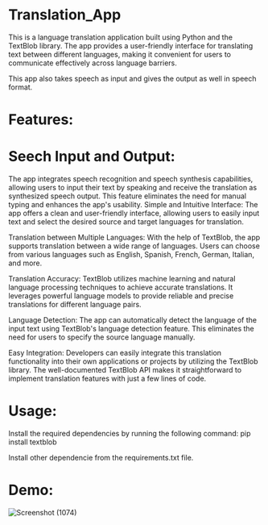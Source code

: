 # Translation_App

This is a language translation application built using Python and the TextBlob library. The app provides a user-friendly interface for translating text between different languages, making it convenient for users to communicate effectively across language barriers.

This app also takes speech as input and gives the output as well in speech format.

# Features:

# Seech Input and Output: 
The app integrates speech recognition and speech synthesis capabilities, allowing users to input their text by speaking and receive the translation as synthesized speech output. This feature eliminates the need for manual typing and enhances the app's usability.
Simple and Intuitive Interface: The app offers a clean and user-friendly interface, allowing users to easily input text and select the desired source and target languages for translation.

Translation between Multiple Languages: With the help of TextBlob, the app supports translation between a wide range of languages. Users can choose from various languages such as English, Spanish, French, German, Italian, and more.

Translation Accuracy: TextBlob utilizes machine learning and natural language processing techniques to achieve accurate translations. It leverages powerful language models to provide reliable and precise translations for different language pairs.

Language Detection: The app can automatically detect the language of the input text using TextBlob's language detection feature. This eliminates the need for users to specify the source language manually.

Easy Integration: Developers can easily integrate this translation functionality into their own applications or projects by utilizing the TextBlob library. The well-documented TextBlob API makes it straightforward to implement translation features with just a few lines of code.

# Usage:

Install the required dependencies by running the following command:
  pip install textblob
  
Install other dependencie from the requirements.txt file.

# Demo:

![Screenshot (1074)](https://github.com/Nitin-Anantham/Translation_App/assets/122308011/e07c1e60-950d-4da4-928f-e2db5f9fbae7)



  
